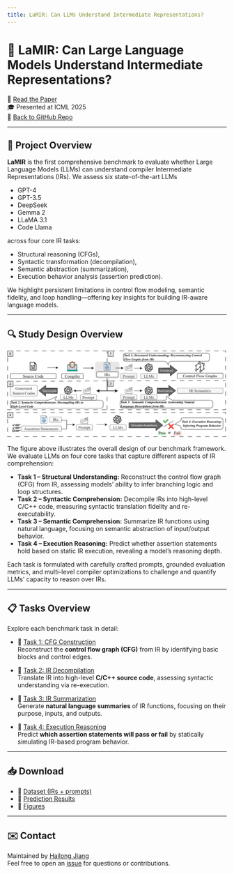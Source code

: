 ```yaml
---
title: LaMIR: Can LLMs Understand Intermediate Representations?
---
```


# 🧠 LaMIR: Can Large Language Models Understand Intermediate Representations?

📄 [Read the Paper](https://arxiv.org/abs/2502.06854)  
🎓 Presented at ICML 2025  
🔗 [Back to GitHub Repo](https://github.com/hjiang13/La-MIR)

---

## 📌 Project Overview

**LaMIR** is the first comprehensive benchmark to evaluate whether Large Language Models (LLMs) can understand compiler Intermediate Representations (IRs). We assess six state-of-the-art LLMs 
- GPT-4
- GPT-3.5
- DeepSeek 
- Gemma 2
- LLaMA 3.1 
- Code Llama

across four core IR tasks:

- Structural reasoning (CFGs),
- Syntactic transformation (decompilation),
- Semantic abstraction (summarization),
- Execution behavior analysis (assertion prediction).

We highlight persistent limitations in control flow modeling, semantic fidelity, and loop handling—offering key insights for building IR-aware language models.

---
## 🔍 Study Design Overview

![Study Overview](./figures/study_design_overview.png)

The figure above illustrates the overall design of our benchmark framework. We evaluate LLMs on four core tasks that capture different aspects of IR comprehension:

- **Task 1 – Structural Understanding:** Reconstruct the control flow graph (CFG) from IR, assessing models’ ability to infer branching logic and loop structures.
- **Task 2 – Syntactic Comprehension:** Decompile IRs into high-level C/C++ code, measuring syntactic translation fidelity and re-executability.
- **Task 3 – Semantic Comprehension:** Summarize IR functions using natural language, focusing on semantic abstraction of input/output behavior.
- **Task 4 – Execution Reasoning:** Predict whether assertion statements hold based on static IR execution, revealing a model’s reasoning depth.

Each task is formulated with carefully crafted prompts, grounded evaluation metrics, and multi-level compiler optimizations to challenge and quantify LLMs’ capacity to reason over IRs.

---

## 📋 Tasks Overview

Explore each benchmark task in detail:

- 🔗 [Task 1: CFG Construction](./task1_cfg.md)  
  Reconstruct the **control flow graph (CFG)** from IR by identifying basic blocks and control edges.

- 🔗 [Task 2: IR Decompilation](./task2_decomp.md)  
  Translate IR into high-level **C/C++ source code**, assessing syntactic understanding via re-execution.

- 🔗 [Task 3: IR Summarization](./task3_sum.md)  
  Generate **natural language summaries** of IR functions, focusing on their purpose, inputs, and outputs.

- 🔗 [Task 4: Execution Reasoning](./task4_exec.md)  
  Predict **which assertion statements will pass or fail** by statically simulating IR-based program behavior.


---

## 📥 Download

- 🔹 [Dataset (IRs + prompts)](https://github.com/hjiang13/La-MIR/tree/main/data)
- 🔹 [Prediction Results](https://github.com/hjiang13/La-MIR/tree/main/results)
- 🔹 [Figures](./figures)

---

## ✉️ Contact

Maintained by [Hailong Jiang](mailto:hjiang13@kent.edu)  
Feel free to open an [issue](https://github.com/hjiang13/La-MIR/issues) for questions or contributions.
